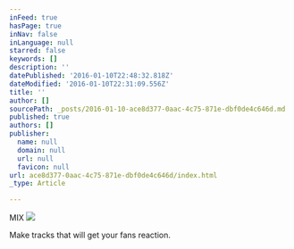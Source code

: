 ```yaml
---
inFeed: true
hasPage: true
inNav: false
inLanguage: null
starred: false
keywords: []
description: ''
datePublished: '2016-01-10T22:48:32.818Z'
dateModified: '2016-01-10T22:31:09.556Z'
title: ''
author: []
sourcePath: _posts/2016-01-10-ace8d377-0aac-4c75-871e-dbf0de4c646d.md
published: true
authors: []
publisher:
  name: null
  domain: null
  url: null
  favicon: null
url: ace8d377-0aac-4c75-871e-dbf0de4c646d/index.html
_type: Article

---
```

MIX
![](https://s3-us-west-2.amazonaws.com/the-grid-img/p/c95bf90864959524df8a60986e5dad23a80d9134.jpg)

Make tracks that will get your fans reaction.